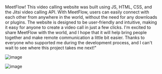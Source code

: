 MeetFlow! This video calling website was built using JS, HTML, CSS, and the Jitsi video calling API.
With MeetFlow, users can easily connect with each other from anywhere in the world, without the need for any downloads or plugins. The website is designed to be user-friendly and intuitive, making it easy for anyone to create a video call in just a few clicks.
I'm excited to share MeetFlow with the world, and I hope that it will help bring people together and make remote communication a little bit easier. Thanks to everyone who supported me during the development process, and I can't wait to see where this project takes me next!"


![image](https://user-images.githubusercontent.com/91855497/236599954-ac6afb29-3132-4ce1-bd1f-528c606cada9.png)

![image](https://user-images.githubusercontent.com/91855497/236600034-1a711b1f-b4c5-4895-a0f7-c0d7b4c9c17a.png)

